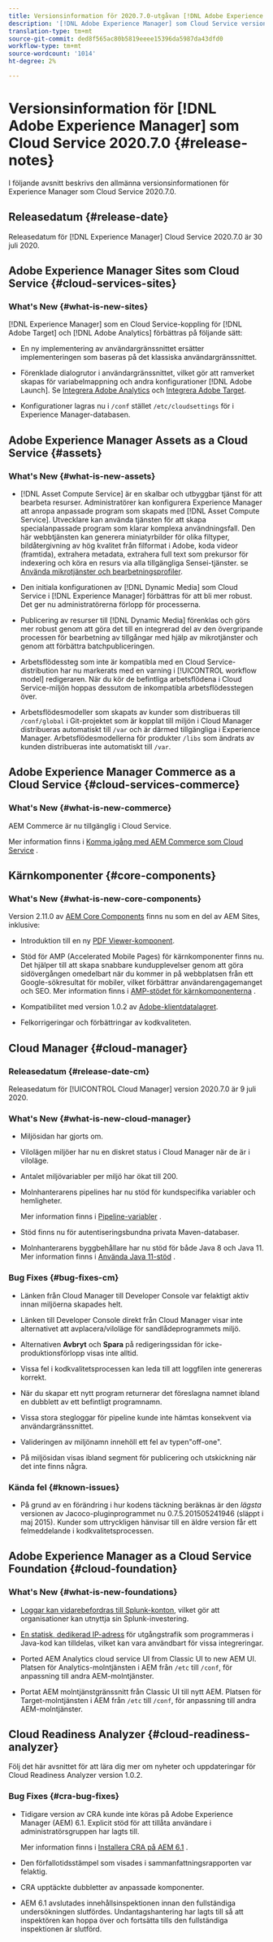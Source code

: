 ```yaml
---
title: Versionsinformation för 2020.7.0-utgåvan [!DNL Adobe Experience Manager] av en Cloud Service.
description: '[!DNL Adobe Experience Manager] som Cloud Service versionsinformation för 2020.7.0.'
translation-type: tm+mt
source-git-commit: ded8f565ac80b5819eeee15396da5987da43dfd0
workflow-type: tm+mt
source-wordcount: '1014'
ht-degree: 2%

---
```



# Versionsinformation för [!DNL Adobe Experience Manager] som Cloud Service 2020.7.0 {#release-notes}

I följande avsnitt beskrivs den allmänna versionsinformationen för Experience Manager som Cloud Service 2020.7.0.

## Releasedatum {#release-date}

Releasedatum för [!DNL Experience Manager] Cloud Service 2020.7.0 är 30 juli 2020.

## Adobe Experience Manager Sites som Cloud Service {#cloud-services-sites}

### What&#39;s New {#what-is-new-sites}

[!DNL Experience Manager] som en Cloud Service-koppling för [!DNL Adobe Target] och [!DNL Adobe Analytics] förbättras på följande sätt:

* En ny implementering av användargränssnittet ersätter implementeringen som baseras på det klassiska användargränssnittet.

* Förenklade dialogrutor i användargränssnittet, vilket gör att ramverket skapas för variabelmappning och andra konfigurationer [!DNL Adobe Launch]. Se [Integrera Adobe Analytics](https://docs.adobe.com/content/help/en/experience-manager-cloud-service/sites/integrations/integrating-adobe-analytics.html) och [Integrera Adobe Target](https://docs.adobe.com/content/help/en/experience-manager-cloud-service/sites/integrations/integrating-adobe-target.html).

* Konfigurationer lagras nu i `/conf` stället `/etc/cloudsettings` för i Experience Manager-databasen.

## Adobe Experience Manager Assets as a Cloud Service {#assets}

### What&#39;s New {#what-is-new-assets}

* [!DNL Asset Compute Service] är en skalbar och utbyggbar tjänst för att bearbeta resurser. Administratörer kan konfigurera Experience Manager att anropa anpassade program som skapats med [!DNL Asset Compute Service]. Utvecklare kan använda tjänsten för att skapa specialanpassade program som klarar komplexa användningsfall. Den här webbtjänsten kan generera miniatyrbilder för olika filtyper, bildåtergivning av hög kvalitet från filformat i Adobe, koda videor (framtida), extrahera metadata, extrahera full text som prekursor för indexering och köra en resurs via alla tillgängliga Sensei-tjänster. se [Använda mikrotjänster och bearbetningsprofiler](/help/assets/asset-microservices-configure-and-use.md).

* Den initiala konfigurationen av [!DNL Dynamic Media] som Cloud Service i [!DNL Experience Manager] förbättras för att bli mer robust. Det ger nu administratörerna förlopp för processerna.

* Publicering av resurser till [!DNL Dynamic Media] förenklas och görs mer robust genom att göra det till en integrerad del av den övergripande processen för bearbetning av tillgångar med hjälp av mikrotjänster och genom att förbättra batchpubliceringen.

* Arbetsflödessteg som inte är kompatibla med en Cloud Service-distribution har nu markerats med en varning i [!UICONTROL workflow model] redigeraren. När du kör de befintliga arbetsflödena i Cloud Service-miljön hoppas dessutom de inkompatibla arbetsflödesstegen över.

* Arbetsflödesmodeller som skapats av kunder som distribueras till `/conf/global` i Git-projektet som är kopplat till miljön i Cloud Manager distribueras automatiskt till `/var` och är därmed tillgängliga i Experience Manager. Arbetsflödesmodellerna för produkter `/libs` som ändrats av kunden distribueras inte automatiskt till `/var`.

## Adobe Experience Manager Commerce as a Cloud Service {#cloud-services-commerce}

### What&#39;s New {#what-is-new-commerce}

AEM Commerce är nu tillgänglig i Cloud Service.

Mer information finns i [Komma igång med AEM Commerce som Cloud Service](https://docs.adobe.com/content/help/en/experience-manager-cloud-service/commerce/getting-started.html) .

## Kärnkomponenter {#core-components}

### What&#39;s New {#what-is-new-core-components}

Version 2.11.0 av [AEM Core Components](https://docs.adobe.com/content/help/en/experience-manager-core-components/using/introduction.html) finns nu som en del av AEM Sites, inklusive:

* Introduktion till en ny [PDF Viewer-komponent](https://aemcomponents.dev/content/core-components-examples/library/page-authoring/pdf-viewer.html).

* Stöd för AMP (Accelerated Mobile Pages) för kärnkomponenter finns nu. Det hjälper till att skapa snabbare kundupplevelser genom att göra sidövergången omedelbart när du kommer in på webbplatsen från ett Google-sökresultat för mobiler, vilket förbättrar användarengagemanget och SEO.
Mer information finns i [AMP-stödet för kärnkomponenterna](https://docs.adobe.com/content/help/en/experience-manager-core-components/using/developing/amp.html) .

* Kompatibilitet med version 1.0.2 av [Adobe-klientdatalagret](https://docs.adobe.com/content/help/en/experience-manager-core-components/using/developing/data-layer/overview.html).

* Felkorrigeringar och förbättringar av kodkvaliteten.

## Cloud Manager {#cloud-manager}

### Releasedatum {#release-date-cm}

Releasedatum för [!UICONTROL Cloud Manager] version 2020.7.0 är 9 juli 2020.

### What&#39;s New {#what-is-new-cloud-manager}

* Miljösidan har gjorts om.

* Vilolägen miljöer har nu en diskret status i Cloud Manager när de är i viloläge.

* Antalet miljövariabler per miljö har ökat till 200.

* Molnhanterarens pipelines har nu stöd för kundspecifika variabler och hemligheter.

   Mer information finns i [Pipeline-variabler](/help/onboarding/getting-access-to-aem-in-cloud/creating-aem-application-project.md#pipeline-variables) .

* Stöd finns nu för autentiseringsbundna privata Maven-databaser.

* Molnhanterarens byggbehållare har nu stöd för både Java 8 och Java 11.
Mer information finns i [Använda Java 11-stöd](/help/onboarding/getting-access-to-aem-in-cloud/creating-aem-application-project.md#using-java-support) .

### Bug Fixes {#bug-fixes-cm}

* Länken från Cloud Manager till Developer Console var felaktigt aktiv innan miljöerna skapades helt.

* Länken till Developer Console direkt från Cloud Manager visar inte alternativet att avplacera/viloläge för sandlådeprogrammets miljö.

* Alternativen **Avbryt** och **Spara** på redigeringssidan för icke-produktionsförlopp visas inte alltid.

* Vissa fel i kodkvalitetsprocessen kan leda till att loggfilen inte genereras korrekt.

* När du skapar ett nytt program returnerar det föreslagna namnet ibland en dubblett av ett befintligt programnamn.

* Vissa stora stegloggar för pipeline kunde inte hämtas konsekvent via användargränssnittet.

* Valideringen av miljönamn innehöll ett fel av typen&quot;off-one&quot;.

* På miljösidan visas ibland segment för publicering och utskickning när det inte finns några.

### Kända fel {#known-issues}

* På grund av en förändring i hur kodens täckning beräknas är den *lägsta* versionen av Jacoco-pluginprogrammet nu 0.7.5.201505241946 (släppt i maj 2015). Kunder som uttryckligen hänvisar till en äldre version får ett felmeddelande i kodkvalitetsprocessen.

## Adobe Experience Manager as a Cloud Service Foundation {#cloud-foundation}

### What&#39;s New {#what-is-new-foundations}

* [Loggar kan vidarebefordras till Splunk-konton](/help/implementing/developing/introduction/logging.md#splunk-logs), vilket gör att organisationer kan utnyttja sin Splunk-investering.

* [En statisk, dedikerad IP-adress](/help/implementing/developing/introduction/development-guidelines.md#dedicated-egress-ip-address) för utgångstrafik som programmeras i Java-kod kan tilldelas, vilket kan vara användbart för vissa integreringar.

* Ported AEM Analytics cloud service UI from Classic UI to new AEM UI. Platsen för Analytics-molntjänsten i AEM från `/etc` till `/conf`, för anpassning till andra AEM-molntjänster.

* Portat AEM molntjänstgränssnitt från Classic UI till nytt AEM. Platsen för Target-molntjänsten i AEM från `/etc` till `/conf`, för anpassning till andra AEM-molntjänster.

## Cloud Readiness Analyzer {#cloud-readiness-analyzer}

Följ det här avsnittet för att lära dig mer om nyheter och uppdateringar för Cloud Readiness Analyzer version 1.0.2.

### Bug Fixes {#cra-bug-fixes}

* Tidigare version av CRA kunde inte köras på Adobe Experience Manager (AEM) 6.1. Explicit stöd för att tillåta användare i administratörsgruppen har lagts till.

   Mer information finns i [Installera CRA på AEM 6.1](https://docs.adobe.com/content/help/en/experience-manager-cloud-service/moving/cloud-migration/cloud-readiness-analyzer/using-cloud-readiness-analyzer.html#installing-on-aem61) .

* Den förfallotidsstämpel som visades i sammanfattningsrapporten var felaktig.

* CRA upptäckte dubbletter av anpassade komponenter.

* AEM 6.1 avslutades innehållsinspektionen innan den fullständiga undersökningen slutfördes. Undantagshantering har lagts till så att inspektören kan hoppa över och fortsätta tills den fullständiga inspektionen är slutförd.
